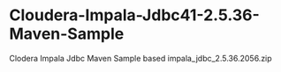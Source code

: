 # Cloudera-Impala-Jdbc41-2.5.36-Maven-Sample
Clodera Impala Jdbc Maven Sample based impala_jdbc_2.5.36.2056.zip 
